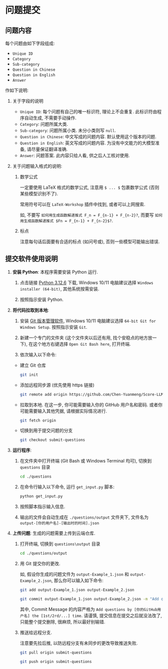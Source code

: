 # 问题提交

## 问题内容

每个问题由如下字段组成:

- `Unique ID`
- `Category`
- `Sub-category`
- `Question in Chinese`
- `Question in English`
- `Answer`

作如下说明:

1. 关于字段的说明
    - `Unique ID`: 每个问题有自己的唯一标识符, 理论上不会重复. 此标识符由程序自动生成, 不需要手动操作.
    - `Category`: 问题所属大类.
    - `Sub-category`: 问题所属小类. 未分小类则写 `null`.
    - `Question in Chinese`: 中文写成的问题内容. 默认使用这个版本的问题.
    - `Question in English`: 英文写成的问题内容. 为没有中文能力的大模型准备, 请尽量保证翻译准确.
    - `Answer`: 问题答案. 此内容只给人看, 供之后人工核对使用.

2. 关于问题输入格式的说明:

    1. 数学公式
    
        一定要使用 LaTeX 格式的数学公式, 注意用 `$ ... $` 包裹数学公式 (否则某些模型识别不了).

        常用符号可以在 `LaTeX-Workshop` 插件中找到, 或者可以上网搜索.

        如, 不要写 `如何用生成函数解递推式 F_n = F_{n-1} + F_{n-2}?`, 而要写 `如何用生成函数解递推式 $Fn = F_{n-1} + F_{n-2}$?`.

    2. 标点

        注意每句话后面要有合适的标点 (如问号或), 否则一些模型可能输出错误.


## 提交软件使用说明

1. **安装 Python**: 本程序需要安装 Python 运行.

    1. 点击链接 [Python 3.12.6](https://www.python.org/downloads/release/python-3126/) 下载, Windows 10/11 电脑建议选择 `Windows installer (64-bit)`, 其他系统按需安装.

    2. 按照指示安装 Python.
    
2. **将代码拉取到本地**: 

    1. 安装 [Git 版本管理软件](https://git-scm.com/downloads), Windows 10/11 电脑建议选择 `64-bit Git for Windows Setup`. 按照指示安装 `Git`.

    2. 新建一个专门的文件夹 (这个文件夹以后还有用, 找个安稳点的地方放一下), 在这个地方右键选择 `Open Git Bash here`, 打开终端.

    3. 依次输入以下命令:

    - 建立 Git 仓库

        ```bash
        git init
        ```

    - 添加远程同步源 (优先使用 https 链接)

        ```bash
        git remote add origin https://github.com/Chen-Yuanmeng/Score-LLMs-in-Academia.git
        ```

    - 拉取到本地. 在这一步, 你可能需要输入你的 GitHub 用户名和密码. 或者你可能需要输入其他凭据, 请根据实际情况进行.
    
        ```bash
        git fetch origin
        ```

    - 切换到用于提交问题的分支

        ```bash
        git checkout submit-questions
        ```

3. **运行程序**:

    1. 在文件夹中打开终端 (Git Bash 或 Windows Terminal 均可), 切换到 `questions` 目录

        ```bash
        cd ./questions
        ```

    2. 在命令行输入以下命令, 运行 `get_input.py` 脚本:

        ```bash
        python get_input.py
        ```

    3. 按照脚本指示输入信息.

    4. 输出的文件会自动生成在 `./questions/output` 文件夹下, 文件名为 `output-[你的用户名]-[输出时的时间].json`

4. **上传问题**: 生成的问题需要上传到云端仓库.

    1. 打开终端, 切换到 `questions\output` 目录
    
        ```bash
        cd ./questions/output
        ```

    2. 用 Git 提交你的更改.

        如, 假设你生成的问题文件为 `output-Example_1.json` 和 `output-Example_2.json`, 那么你可以输入如下命令:

        ```bash
        git add output-Example_1.json output-Example_2.json

        git commit output-Example_1.json output-Example_2.json -m "Add questions by Chen-Yuanmeng the 3rd time"
        ```

        其中, Commit Message 的内容严格为 `Add questions by [你的GitHub用户名] the [1st/2rd/...] time`. 请谨慎, 提交信息在提交之后就没法改了, 只能整个提交删除, 很麻烦, 所以最好别输错.

    3. 推送给远程分支.
    
        注意要先拉后推, 以防远程分支有未同步的更改导致推送失败.

        ```bash
        git pull origin submit-questions

        git push origin submit-questions
        ```
